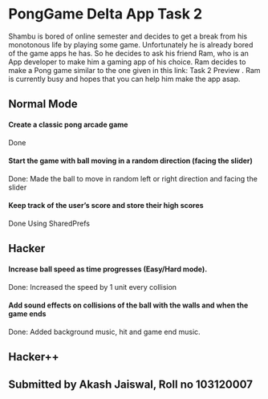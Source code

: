 # PongGame Delta App Task 2

Shambu is bored of online semester and decides to get a break from his monotonous life by playing some game. Unfortunately he is already bored of the game apps he has. So he decides to ask his friend Ram, who is an App developer to make him a gaming app of his choice. Ram decides to make a Pong game similar to the one given in this link: Task 2 Preview . Ram is currently busy and hopes that you can help him make the app asap.

<h2>Normal Mode</h2>

<h4>Create a classic pong arcade game</h4>
Done

<h4>Start the game with ball moving in a random direction (facing the slider)</h4>
Done: Made the ball to move in random left or right direction and facing the slider

<h4>Keep track of the user’s score and store their high scores</h4>
Done Using SharedPrefs

<h2>Hacker</h2>
<h4>Increase ball speed as time progresses (Easy/Hard mode).</h4>
Done: Increased the speed by 1 unit every collision
<h4>Add sound effects on collisions of the ball with the walls and when the game ends</h4>
Done: Added background music, hit and game end music.

<h2>Hacker++</h2>

<h2>Submitted by Akash Jaiswal, Roll no 103120007</h2>
